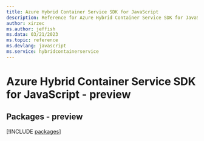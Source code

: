 ```yaml
---
title: Azure Hybrid Container Service SDK for JavaScript
description: Reference for Azure Hybrid Container Service SDK for JavaScript
author: xirzec
ms.author: jeffish
ms.data: 03/21/2023
ms.topic: reference
ms.devlang: javascript
ms.service: hybridcontainerservice
---
```

# Azure Hybrid Container Service SDK for JavaScript - preview
## Packages - preview
[!INCLUDE [packages](hybrid-container-service-index.md)]